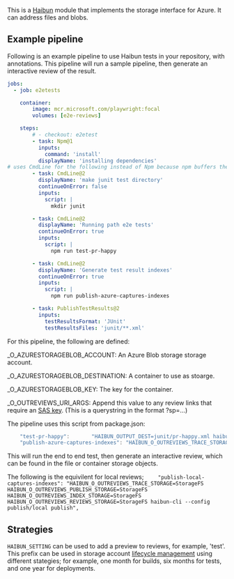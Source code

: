 
This is a [Haibun](https://github.com/withhaibun/) module that implements the storage interface for Azure. It can address files and blobs.

## Example pipeline

Following is an example pipeline to use Haibun tests in your repository, 
with annotations. 
This pipeline will run a sample pipeline, 
then generate an interactive review of the result.

```yaml
jobs:
  - job: e2etests

    container:
        image: mcr.microsoft.com/playwright:focal
        volumes: [e2e-reviews]

    steps:
        # - checkout: e2etest     
        - task: Npm@1
          inputs:
            command: 'install'
          displayName: 'installing dependencies'
# uses CmdLine for the following instead of Npm because npm buffers the entire output
        - task: CmdLine@2
          displayName: 'make junit test directory'
          continueOnError: false
          inputs:
            script: |
              mkdir junit

        - task: CmdLine@2 
          displayName: 'Running path e2e tests'
          continueOnError: true
          inputs:
            script: |
              npm run test-pr-happy

        - task: CmdLine@2
          displayName: 'Generate test result indexes'
          continueOnError: true
          inputs:
            script: |
              npm run publish-azure-captures-indexes

        - task: PublishTestResults@2
          inputs:
            testResultsFormat: 'JUnit'
            testResultsFiles: 'junit/**.xml'
```

For this pipeline, the following are defined:

_O_AZURESTORAGEBLOB_ACCOUNT: An Azure Blob storage storage account.

_O_AZURESTORAGEBLOB_DESTINATION: A container to use as stoarge.

_O_AZURESTORAGEBLOB_KEY: The key for the container.

_O_OUTREVIEWS_URI_ARGS: Append this value to any review links that require an [SAS key](https://learn.microsoft.com/en-us/azure/storage/common/storage-sas-overview). (This is a querystring in the format ?sp=…)

The pipeline uses this script from package.json:

```javascript
    "test-pr-happy":       "HAIBUN_OUTPUT_DEST=junit/pr-happy.xml haibun-cli $PR_HAPPY",
    "publish-azure-captures-indexes": "HAIBUN_O_OUTREVIEWS_TRACE_STORAGE=StorageFS HAIBUN_O_OUTREVIEWS_PUBLISH_STORAGE=AzureStorageBlob HAIBUN_O_OUTREVIEWS_INDEX_STORAGE=StorageFS HAIBUN_O_OUTREVIEWS_REVIEWS_STORAGE=AzureStorageBlob HAIBUN_O_AZURESTORAGEBLOB_DESTINATION=${_O_AZURESTORAGEBLOB_DESTINATION} HAIBUN_O_AZURESTORAGEBLOB_ACCOUNT=${_O_AZURESTORAGEBLOB_ACCOUNT} HAIBUN_O_AZURESTORAGEBLOB_KEY=${_O_AZURESTORAGEBLOB_KEY} HAIBUN_O_OUTREVIEWS_URI_ARGS=${_O_OUTREVIEWS_URI_ARGS} haibun-cli --config publish/azure publish",
  ```

  This will run the end to end test, then generate an interactive review, which can be found in the file or container storage objects.

The following is the equivilent for local reviews;
`    "publish-local-captures-indexes": "HAIBUN_O_OUTREVIEWS_TRACE_STORAGE=StorageFS HAIBUN_O_OUTREVIEWS_PUBLISH_STORAGE=StorageFS HAIBUN_O_OUTREVIEWS_INDEX_STORAGE=StorageFS HAIBUN_O_OUTREVIEWS_REVIEWS_STORAGE=StorageFS haibun-cli --config publish/local publish",`

## Strategies

`HAIBUN_SETTING` can be used to add a preview to reviews, for example, 'test'. This prefix can be used in storage account [lifecycle management](https://learn.microsoft.com/en-us/azure/storage/blobs/lifecycle-management-policy-configure?tabs=azure-portal) using different stategies; for example, one month for builds, six months for tests, and one year for deployments.



